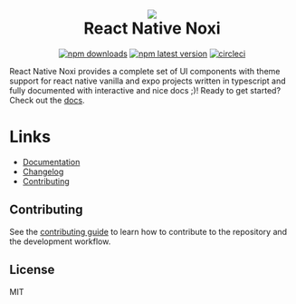<h1 align="center">
  <img src="assets/logo.png"/><br/>
  React Native Noxi
</h1>

<p align="center">
  <a href="https://www.npmjs.com/package/react-native-noxi"><img src="https://img.shields.io/npm/dw/react-native-noxi.svg?style=flat-square" alt="npm downloads"></a>
  <a href="https://www.npmjs.com/package/react-native-noxi"><img src="https://img.shields.io/npm/v/react-native-noxi/latest.svg?style=flat-square" alt="npm latest version"></a>
  <a href="https://www.npmjs.com/package/react-native-noxi"><img src="https://img.shields.io/circleci/build/github/DonsWayo/react-native-noxi?style=flat-square" alt="circleci"></a>
</p>

React Native Noxi provides a complete set of UI components with theme support for react native vanilla and expo projects written in typescript and fully documented with interactive and nice docs ;)!
Ready to get started? Check out the [docs](https://donswayo.github.io/react-native-noxi/).

# Links

- [Documentation](https://donswayo.github.io/react-native-noxi/)
- [Changelog](https://github.com/donswayo/react-native-noxi/blob/master/CHANGELOG.md)
- [Contributing](https://donswayo.github.io/react-native-noxi/docs/meta-contributing)

## Contributing

See the [contributing guide](CONTRIBUTING.md) to learn how to contribute to the repository and the development workflow.

## License

MIT
